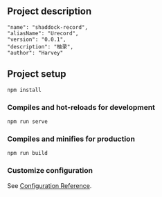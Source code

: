 ## Project description 
```
"name": "shaddock-record",
"aliasName": "Urecord",
"version": "0.0.1",
"description": "柚录",
"author": "Harvey"
```

## Project setup
```
npm install
```

### Compiles and hot-reloads for development
```
npm run serve
```

### Compiles and minifies for production
```
npm run build
```

### Customize configuration
See [Configuration Reference](https://cli.vuejs.org/config/).
